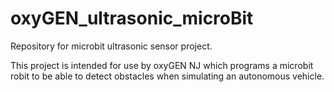 # oxyGEN_ultrasonic_microBit
Repository for microbit ultrasonic sensor project.

This project is intended for use by oxyGEN NJ which programs a microbit robit to be able to detect obstacles when simulating an autonomous vehicle.
